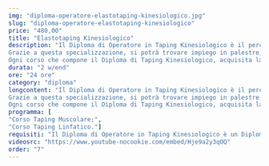 ```yaml
---
img: "diploma-operatore-elastotaping-kinesiologico.jpg"
slug: "diploma-operatore-elastotaping-kinesiologico"
price: "480,00"
title: "Elastotaping Kinesiologico"
description: "Il Diploma di Operatore in Taping Kinesiologico è il percorso di studi ideale per chi desidera specializzarsi nell'applicazione del taping elastico in tutte le sue varianti e ottimizzare la sua efficacia.
Grazie a questa specializzazione, si potrà trovare impiego in palestre, sale pesi, squadre sportive, piscine, assistenza ad atleti professionisti e non, etc...
Ogni corso che compone il Diploma di Taping Kinesiologico, acquisita la parte teorica, verterà principalmente sulla parte di pratica concentrandosi sull'apprendimento della tecnica e gli schemi di lavoro in modo tale da mettere l'allievo in condizione, una volta terminato il percorso, di praticare in totale autonomia."
durata: "2 w/end"
ore: "24 ore"
category: "diploma"
longcontent: "Il Diploma di Operatore in Taping Kinesiologico è il percorso di studi ideale per chi desidera specializzarsi nell'applicazione del taping elastico in tutte le sue varianti e ottimizzare la sua efficacia.
Grazie a questa specializzazione, si potrà trovare impiego in palestre, sale pesi, squadre sportive, piscine, assistenza ad atleti professionisti e non, etc...
Ogni corso che compone il Diploma di Taping Kinesiologico, acquisita la parte teorica, verterà principalmente sulla parte di pratica concentrandosi sull'apprendimento della tecnica e gli schemi di lavoro in modo tale da mettere l'allievo in condizione, una volta terminato il percorso, di praticare in totale autonomia."
programma: [
"Corso Taping Muscolare;",
"Corso Taping Linfatico."]
requisiti: "Il Diploma di Operatore in Taping Kinesiologico è un Diploma Tecnico rivolto a tutti coloro che hanno frequentato il nostro Corso di Anatomia Palpatoria o che sono in possesso di una laurea in Scienze Motorie o Fisioterapia o un titolo similare. Consigliamo di contattare il nostro Servizio Clienti per valutare le possibilità di accreditamento in base al proprio titolo."
videosrc: "https://www.youtube-nocookie.com/embed/Hje9a2y3qOQ"
order: "7"
---
```

